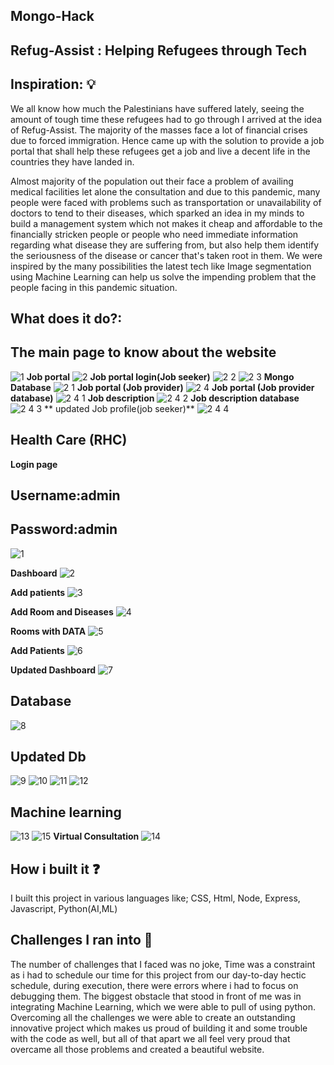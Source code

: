 ## Mongo-Hack

## Refug-Assist : Helping Refugees through Tech

## Inspiration: 💡
We all know how much the Palestinians have suffered lately, seeing the amount of tough time these refugees had to go through I arrived at the idea of Refug-Assist. The majority of the masses face a lot of financial crises due to forced immigration. Hence came up with the solution to provide a job portal that shall help these refugees get a job and live a decent life in the countries they have landed in.

Almost majority of the population out their face a problem of availing medical facilities let alone the consultation and due to this pandemic, many people were faced with problems such as transportation or unavailability of doctors to tend to their diseases, which sparked an idea in my minds to build a management system which not makes it cheap and affordable to the financially stricken people or people who need immediate information regarding what disease they are suffering from, but also help them identify the seriousness of the disease or cancer that's taken root in them. We were inspired by the many possibilities the latest tech like Image segmentation using Machine Learning can help us solve the impending problem that the people facing in this pandemic situation.

## What does it do?:
 ## The main page to know about the website
 ![1](https://user-images.githubusercontent.com/72274851/149296514-0ef77e02-366c-4c4d-a5c4-388f45feeafc.jpg)
 **Job portal**
 ![2](https://user-images.githubusercontent.com/72274851/149296779-fc8939bc-bb1e-49e8-8274-b0e919710280.jpg)
 **Job portal login(Job seeker)**
 ![2 2](https://user-images.githubusercontent.com/72274851/149296897-89d96934-f8fb-4342-a7bc-a09b0f23757c.jpg)
![2 3](https://user-images.githubusercontent.com/72274851/149296907-96336dd0-54a9-4f1a-b0cf-4049cb9d2a7e.jpg)
**Mongo Database** 
![2 1](https://user-images.githubusercontent.com/72274851/149296915-2aa21df9-10bb-4fe1-be30-76b905ca38bc.jpg)
**Job portal (Job provider)**
![2 4](https://user-images.githubusercontent.com/72274851/149297242-c19590b7-d354-4cff-8c16-865362a6b7e2.jpg)
**Job portal (Job provider database)**
![2 4 1](https://user-images.githubusercontent.com/72274851/149297393-9518432d-64c9-4ea4-a43e-0c8f00160fd8.jpg)
**Job description**
![2 4 2](https://user-images.githubusercontent.com/72274851/149297447-70ff5582-f374-43d7-961c-74409708d0dc.jpg)
**Job description database**
![2 4 3](https://user-images.githubusercontent.com/72274851/149297552-3c445fc4-93ae-4197-a934-9464c36973cc.jpg)
** updated Job profile(job seeker)**
![2 4 4](https://user-images.githubusercontent.com/72274851/149297698-7bacafb3-2160-4838-b26f-6f832def6688.jpg)



## Health Care (RHC)
**Login page**
## Username:admin
## Password:admin
![1](https://user-images.githubusercontent.com/72274851/149298848-8f6d6ceb-0258-467d-b1a5-e99e6040cd38.jpg)

**Dashboard**
![2](https://user-images.githubusercontent.com/72274851/149298999-66971c14-7f07-4e11-8b02-11d86d1e8add.jpg)

**Add patients**
![3](https://user-images.githubusercontent.com/72274851/149299111-717cf68e-d36c-4025-ad67-ff1269bdb0cb.jpg)

**Add Room and Diseases**
![4](https://user-images.githubusercontent.com/72274851/149299430-5c8221a1-e3b7-4c97-9098-68a0459d5145.jpg)

**Rooms with DATA**
![5](https://user-images.githubusercontent.com/72274851/149300116-20ae1257-bd34-481f-bd9b-8a3ab3bbcf03.jpg)

**Add Patients**
![6](https://user-images.githubusercontent.com/72274851/149300537-34b6c977-72f2-4db8-a63e-0ed97f3af8bd.jpg)

**Updated Dashboard**
![7](https://user-images.githubusercontent.com/72274851/149300861-10b0407d-58b0-432b-9503-ab43169382be.jpg)

## Database
![8](https://user-images.githubusercontent.com/72274851/149301019-4a497732-f55a-43fe-a1b6-5c59de006e18.jpg)
## Updated Db
![9](https://user-images.githubusercontent.com/72274851/149301324-f7bcb61f-b312-4172-a335-75412b8efb8e.jpg)
![10](https://user-images.githubusercontent.com/72274851/149301331-c439d806-a014-4eb5-a763-0687b70935a4.jpg)
![11](https://user-images.githubusercontent.com/72274851/149301334-c22400b9-ea63-499d-8171-76f042e117dc.jpg)
![12](https://user-images.githubusercontent.com/72274851/149301336-c39acf9c-d7c5-4528-8659-2e523c358543.jpg)

## Machine learning
![13](https://user-images.githubusercontent.com/72274851/149320399-2d543083-74ef-4432-a896-b880b6b9ad12.jpg)
![15](https://user-images.githubusercontent.com/72274851/149320411-0f69c2a6-0a42-4dd9-a470-cb1e0e8f095e.jpg)
**Virtual Consultation**
![14](https://user-images.githubusercontent.com/72274851/149320409-cac97c36-9715-4d07-8edf-97ecf5d5e7c8.jpg)



## How i built it ❓
I built this project in various languages like; CSS, Html, Node, Express, Javascript, Python(AI,ML)

## Challenges I ran into 🎢
The number of challenges that I faced was no joke, Time was a constraint as i had to schedule our time for this project from our day-to-day hectic schedule, during execution, there were errors where i had to focus on debugging them. The biggest obstacle that stood in front of me was in integrating Machine Learning, which we were able to pull of using python. Overcoming all the challenges we were able to create an outstanding innovative project which makes us proud of building it and some trouble with the code as well, but all of that apart we all feel very proud that overcame all those problems and created a beautiful website.




